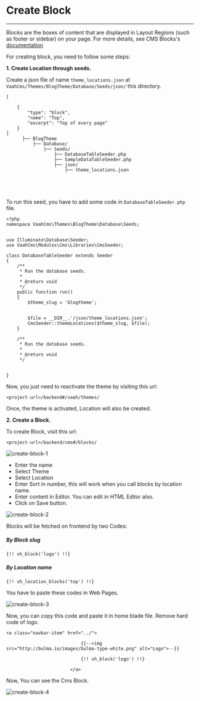 # Create Block

------

Blocks are the boxes of content that are displayed in Layout Regions (such as footer or sidebar) on your page. For more details, see CMS Blocks's [documentation](https://nuxt.getdemo.dev:48300/cms/docs/cms/blocks)

For creating block, you need to follow some steps:

**1. Create Location through seeds.**

Create a json file of name `theme_locations.json` at `VaahCms/Themes/BlogTheme/Database/Seeds/json/` this directory.

```
[
    
    {
        "type": "block",
        "name": "Top",
        "excerpt": "Top of every page"
    }
]
      ├── BlogTheme
          ├── Database/
              ├── Seeds/
                  ├── DatabaseTableSeeder.php
                  ├── SampleDataTableSeeder.php
                  ├── json/
                      ├── theme_locations.json


      
    
```

To run this seed, you have to add some code in `DatabaseTableSeeder.php` file.



```
<?php
namespace VaahCms\Themes\BlogTheme\Database\Seeds;


use Illuminate\Database\Seeder;
use VaahCms\Modules\Cms\Libraries\CmsSeeder;

class DatabaseTableSeeder extends Seeder
{
    /**
     * Run the database seeds.
     *
     * @return void
     */
    public function run()
    {
        $theme_slug = 'blogtheme';


        $file = __DIR__.'/json/theme_locations.json';
        CmsSeeder::themeLocations($theme_slug, $file);
    }

    /**
     * Run the database seeds.
     *
     * @return void
     */


}
```

Now, you just need to reactivate the theme by visiting this url:

```
<project-url>/backend#/vaah/themes/
```



Once, the theme is activated, Location will also be created.

**2. Create a Block.**

To create Block, visit this url:

```
<project-url>/backend/cms#/blocks/
```

<img :src="$withBase('/images/create-block-1.png')" alt="create-block-1">


- Enter the name
- Select Theme
- Select Location
- Enter Sort in number, this will work when you call blocks by location name.
- Enter content in Editor. You can edit in HTML Editor also.
- Click on Save button.

<img :src="$withBase('/images/create-block-2.png')" alt="create-block-2">

Blocks will be fetched on frontend by two Codes:

##### By Block slug

```
{!! vh_block('logo') !!}
```



##### By Location name

```
{!! vh_location_blocks('top') !!}
```

You have to paste these codes in Web Pages.

<img :src="$withBase('/images/create-block-3.png')" alt="create-block-3">

Now, you can copy this code and paste it in home blade file. Remove hard code of logo.


```repl
<a class="navbar-item" href="../">
                            
                            {{--<img src="http://bulma.io/images/bulma-type-white.png" alt="Logo">--}}
                            
                            {!! vh_block('logo') !!}
                            
                        </a>
```

Now, You can see the Cms Block.

<img :src="$withBase('/images/create-block-4.png')" alt="create-block-4">